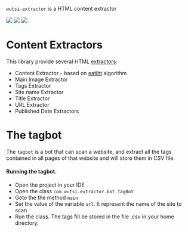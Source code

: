 `wutsi-extractor` is a HTML content extractor

![](https://github.com/wutsi/wutsi-extractor/workflows/master/badge.svg)
![](https://img.shields.io/badge/jdk-1.8-brightgreen.svg)
![](https://img.shields.io/badge/language-java-blue.svg)

# Content Extractors
This library provide several HTML [extractors]((https://github.com/wutsi/wutsi-extractor/blob/master/src/main/java/com/wutsi/extractor/)):
  - Content Extractor - based on [eatiht](https://rodricios.github.io/eatiht/#the-original-algorithm) algorithm
  - Main Image Extractor
  - Tags Extractor
  - Site name Extractor
  - Title Extractor
  - URL Extractor
  - Published Date Extractors
  

# The tagbot
The `tagbot` is a bot that can scan a website, and extract all the tags contained in all pages of that website and will store them in CSV file.


#### Running the tagbot.
- Open the project in your IDE
- Open the class ``com.wutsi.extractor.bot.TagBot``
- Goto the the method `main`
- Set the value of the variable `url`. It represent the name of the site to scan
- Run the class. The tags fill be stored in the file <domain-name>.csv in your home directory.
